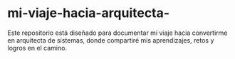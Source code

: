 # mi-viaje-hacia-arquitecta-
Este repositorio está diseñado para documentar mi viaje hacia convertirme en arquitecta de sistemas, donde compartiré mis aprendizajes, retos y logros en el camino.
